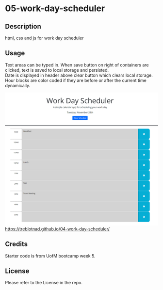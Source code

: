 # 05-work-day-scheduler

## Description

html, css and js for work day scheduler

## Usage

Text areas can be typed in. When save button on right of containers are clicked, text is saved to local storage and persisted.  
Date is displayed in header above clear button which clears local storage.  
Hour blocks are color coded if they are before or after the current time dynamically.

![Screenshot of Scheduler App](assets/Scheduler_Screenshot.png)
https://treblotnad.github.io/04-work-day-scheduler/

## Credits

Starter code is from UofM bootcamp week 5.

## License

Please refer to the License in the repo.
